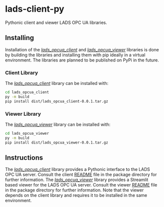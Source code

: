 # lads-client-py

Pythonic client and viewer LADS OPC UA libraries.

## Installing

Installation of the *[lads_opcua_client](https://github.com/opcua-lads/lads-client-py/tree/main/lads_opcua_client)* and *[lads_opcua_viewer](https://github.com/opcua-lads/lads-client-py/tree/main/lads_opcua_viewer)* libraries is done by building the libraries and
installing them with pip ideally in a virtual environment. The libraries are planned to be published on PyPi in
the future.

### Client Library

The *[lads_opcua_client](https://github.com/opcua-lads/lads-client-py/tree/main/lads_opcua_client)* library can be installed with:

```bash
cd lads_opcua_client
py -m build
pip install dist/lads_opcua_client-0.0.1.tar.gz
```

### Viewer Library

The *[lads_opcua_viewer](https://github.com/opcua-lads/lads-client-py/tree/main/lads_opcua_viewer)* library can be installed with:

```bash
cd lads_opcua_viewer
py -m build
pip install dist/lads_opcua_viewer-0.0.1.tar.gz
```

## Instructions

The *[lads_opcua_client](https://github.com/opcua-lads/lads-client-py/tree/main/lads_opcua_client)* library provides a Pythonic interface to the LADS OPC UA server. Consult the client [README](https://github.com/opcua-lads/lads-client-py/blob/main/lads_opcua_client/README.md) file
in the package directory for further information. The *[lads_opcua_viewer](https://github.com/opcua-lads/lads-client-py/tree/main/lads_opcua_viewer)* library provides a Streamlit
based viewer for the LADS OPC UA server. Consult the viewer [README](https://github.com/opcua-lads/lads-client-py/blob/main/lads_opcua_viewer/README.md) file in the package directory for further
information. Note that the viewer depends on the client library and requires it to be installed in the same environment.
